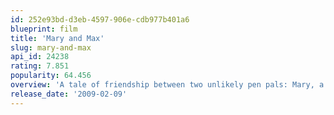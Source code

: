 ```yaml
---
id: 252e93bd-d3eb-4597-906e-cdb977b401a6
blueprint: film
title: 'Mary and Max'
slug: mary-and-max
api_id: 24238
rating: 7.851
popularity: 64.456
overview: 'A tale of friendship between two unlikely pen pals: Mary, a lonely, eight-year-old girl living in the suburbs of Melbourne, and Max, a forty-four-year old, severely obese man living in New York.'
release_date: '2009-02-09'
---
```

